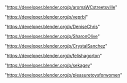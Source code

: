 "https://developer.blender.org/p/aromaWCstreetsville"

"https://developer.blender.org/p/veprbl"

"https://developer.blender.org/p/DeniseChris"

"https://developer.blender.org/p/SharonOlive"

"https://developer.blender.org/p/CrystalSanchez"

"https://developer.blender.org/p/felishagorton"

"https://developer.blender.org/p/sekagey"

"https://developer.blender.org/p/pleasuretoysforwomen"

